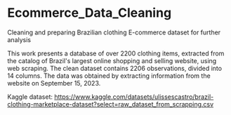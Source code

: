 # Ecommerce_Data_Cleaning
Cleaning and preparing Brazilian clothing E-commerce dataset for further analysis

This work presents a database of over 2200 clothing items, extracted from the catalog of Brazil's largest online shopping and selling website, using web scraping. The clean dataset contains 2206 observations, divided into 14 columns. The data was obtained by extracting information from the website on September 15, 2023.

Kaggle dataset: https://www.kaggle.com/datasets/ulissescastro/brazil-clothing-marketplace-dataset?select=raw_dataset_from_scrapping.csv
